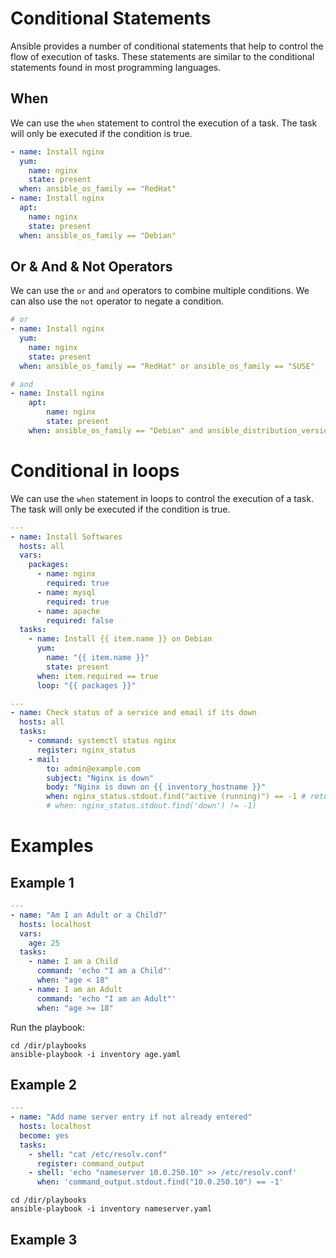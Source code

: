 # Conditional Statements

Ansible provides a number of conditional statements that help to control the flow of execution of tasks. These statements are similar to the conditional statements found in most programming languages.

## When

We can use the `when` statement to control the execution of a task. The task will only be executed if the condition is true.

```yaml
- name: Install nginx
  yum:
    name: nginx
    state: present
  when: ansible_os_family == "RedHat"
- name: Install nginx
  apt:
    name: nginx
    state: present
  when: ansible_os_family == "Debian"
```

## Or & And & Not Operators

We can use the `or` and `and` operators to combine multiple conditions. We can also use the `not` operator to negate a condition.

```yaml
# or
- name: Install nginx
  yum:
    name: nginx
    state: present
  when: ansible_os_family == "RedHat" or ansible_os_family == "SUSE"

# and
- name: Install nginx
    apt:
        name: nginx
        state: present
    when: ansible_os_family == "Debian" and ansible_distribution_version == "18.04"
```

# Conditional in loops

We can use the `when` statement in loops to control the execution of a task. The task will only be executed if the condition is true.

```yaml
---
- name: Install Softwares
  hosts: all
  vars:
    packages:
      - name: nginx
        required: true
      - name: mysql
        required: true
      - name: apache
        required: false
  tasks:
    - name: Install {{ item.name }} on Debian
      yum:
        name: "{{ item.name }}"
        state: present
      when: item.required == true
      loop: "{{ packages }}"
```

```yaml
---
- name: Check status of a service and email if its down
  hosts: all
  tasks:
    - command: systemctl status nginx
      register: nginx_status
    - mail:
        to: admin@example.com
        subject: "Nginx is down"
        body: "Nginx is down on {{ inventory_hostname }}"
        when: nginx_status.stdout.find("active (running)") == -1 # returns -1 if not found
        # when: nginx_status.stdout.find('down') != -1)
```
# Examples


## Example 1

```yaml
---
- name: "Am I an Adult or a Child?"
  hosts: localhost
  vars:
    age: 25
  tasks:
    - name: I am a Child
      command: 'echo "I am a Child"'
      when: "age < 18"
    - name: I am an Adult
      command: 'echo "I am an Adult"'
      when: "age >= 18"
```

Run the playbook:

```shell
cd /dir/playbooks
ansible-playbook -i inventory age.yaml
```
## Example 2
```yaml
---
- name: "Add name server entry if not already entered"
  hosts: localhost
  become: yes
  tasks:
    - shell: "cat /etc/resolv.conf"
      register: command_output
    - shell: 'echo "nameserver 10.0.250.10" >> /etc/resolv.conf'
      when: 'command_output.stdout.find("10.0.250.10") == -1'
```

```shell
cd /dir/playbooks
ansible-playbook -i inventory nameserver.yaml
```
## Example 3